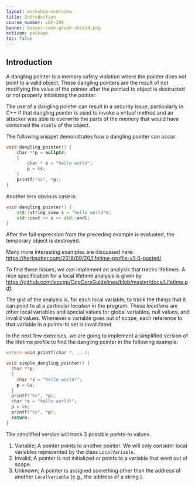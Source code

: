 ```yaml
---
layout: workshop-overview
title: Introduction
course_number: LDF-204
banner: banner-code-graph-shield.png
octicon: package
toc: false
---
```


## Introduction
A dangling pointer is a memory safety violation where the pointer does not point to a valid object.
These dangling pointers are the result of not modifying the value of the pointer after the pointed to object is destructed or not properly initializing the pointer.

The use of a dangling pointer can result in a security issue, particularly in C++ if that dangling pointer is used to invoke a *virtual* method and an attacker was able to overwrite the parts of the memory that would have contained the `vtable` of the object.

The following snippet demonstrates how a dangling pointer can occur:

```cpp
void dangling_pointer() {
	char **p = nullptr;
	{
		char * s = "hello world";
		p = &s;
	}
	printf("%s", *p);
}
```

Another less obvious case is:

```cpp
void dangling_pointer() {
	std::string_view s = "hello world"s;
	std::cout << s << std::endl;
}
```

After the full expression from the preceding example is evaluated, the temporary object is destroyed.

Many more interesting examples are discussed here: https://herbsutter.com/2018/09/20/lifetime-profile-v1-0-posted/

To find these issues, we can implement an analysis that tracks lifetimes. A nice specification for a local lifetime analysis is given by https://github.com/isocpp/CppCoreGuidelines/blob/master/docs/Lifetime.pdf.

The gist of the analysis is, for each local variable, to track the things that it can point to at a particular _location_ in the program. These _locations_ are other local variables and special values for global variables, null values, and invalid values. Whenever a variable goes out of scope, each reference to that variable in a points-to set is invalidated.


In the next few exercises, we are going to implement a simplified version of the lifetime profile to find the dangling pointer in the following example:

```cpp
extern void printf(char *, ...);

void simple_dangling_pointer() {
  char **p;
  {
    char *s = "hello world!";
    p = &s;
  }
  printf("%s", *p);
  char *s = "hello world!";
  p = &s;
  printf("%s", *p);
  return;
}
```

The simplified version will track 3 possible *points-to* values.

1. Variable; A pointer points to another pointer. We will only consider local variables represented by the class `LocalVariable`.
2. Invalid; A pointer is not initialized or points to a variable that went out of scope.
3. Unknown; A pointer is assigned something other than the address of another
   `LocalVariable` (e.g., the address of a string.).
   
